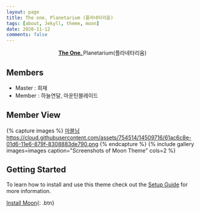 ```yaml
---
layout: page
title: The one, Planetarium (플라네타리움)
tags: [about, Jekyll, theme, moon]
date: 2020-11-12
comments: false
---
```

    
<center><a href="http://Planetarium-Astellia.github.io"><b>The One, </b></a> Planetarium(플라네타리움)</center>

## Members
* Master : 희재
* Member : 하늘연달, 마운틴블레이드

## Member View

{% capture images %}
[마블님](https://github.com/Planetarium-Astellia/Planetarium-Astellia.github.io/blob/main/assets/img/%EC%95%84%EC%8A%A4%ED%85%94%EB%A6%AC%EC%95%84_%EB%A7%88%EB%B8%94.png)
    https://cloud.githubusercontent.com/assets/754514/14509716/61ac6c8e-01d6-11e6-879f-8308883de790.png
{% endcapture %}
{% include gallery images=images caption="Screenshots of Moon Theme" cols=2 %}



## Getting Started

To learn how to install and use this theme check out the [Setup Guide](http://taylantatli.me/Moon/moon-theme/) for more information.
      
[Install Moon](https://github.com/TaylanTatli/Moon){: .btn}
